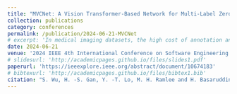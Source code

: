 ```yaml
---
title: "MVCNet: A Vision Transformer-Based Network for Multi-Label Zero-Shot Learning in Medical Imaging"
collection: publications
category: conferences
permalink: /publication/2024-06-21-MVCNet
# excerpt: 'In medical imaging datasets, the high cost of annotation and incomplete coverage of disease categories are significant challenges. Multi-Label Generalized Zero Shot Learning (ML-G ZSL) holds promise for alleviating these issues in medical practice. ML-GZSL techniques can predict a variety of seen and unseen disease classes by learning the visual and semantic information of seen classes. Recently, Vision Transformer (ViT) has demonstrated considerable potential due to its structural similarity to Transformers. When ViT is used in conjunction with Transformers, it can generate better visual features and label embeddings. Inspired by these facts, we propose a ViT-based medical image ML-GZSL network, MVCNet.'
date: 2024-06-21
venue: '2024 IEEE 4th International Conference on Software Engineering and Artificial Intelligence (SEAI)'
# slidesurl: 'http://academicpages.github.io/files/slides1.pdf'
paperurl: 'https://ieeexplore.ieee.org/abstract/document/10674183'
# bibtexurl: 'http://academicpages.github.io/files/bibtex1.bib'
citation: "S. Wu, H. -S. Gan, Y. -T. Lo, M. H. Ramlee and H. Basaruddin, 'MVCNet: A Vision Transformer-Based Network for Multi-Label Zero-Shot Learning in Medical Imaging,' 2024 IEEE 4th International Conference on Software Engineering and Artificial Intelligence (SEAI), Xiamen, China, 2024, pp. 28-32, doi: 10.1109/SEAI62072.2024.10674183."
---
```

